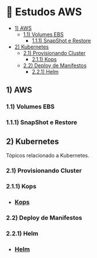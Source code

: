 # 🚀  Estudos AWS  

- [1) AWS](#1-aws)
  - [1.1) Volumes EBS](#11-volumes-ebs)
    - [1.1.1) SnapShot e Restore](#111-snapshot-e-restore)
- [2) Kubernetes](#2-kubernetes)
  - [2.1) Provisionando Cluster](#21-provisionando-cluster)
    - [2.1.1) Kops](#211-kops)
  - [2.2) Deploy de Manifestos](#22-deploy-de-manifestos)
    - [2.2.1) Helm](#221-helm)  

## 1) AWS
### 1.1) Volumes EBS
### 1.1.1) SnapShot e Restore

## 2) Kubernetes

  Tópicos relacionado a Kubernetes.

### 2.1) Provisionando Cluster

### 2.1.1) Kops
  
  * ### [Kops](https://github.com/Paulo-Rogerio/aws-doc/blob/main/kubernetes/kops/kops.md)
 
### 2.2) Deploy de Manifestos

### 2.2.1) Helm

  * ### [Helm](https://github.com/Paulo-Rogerio/aws-doc/blob/main/kubernetes/helm/helm.md)
